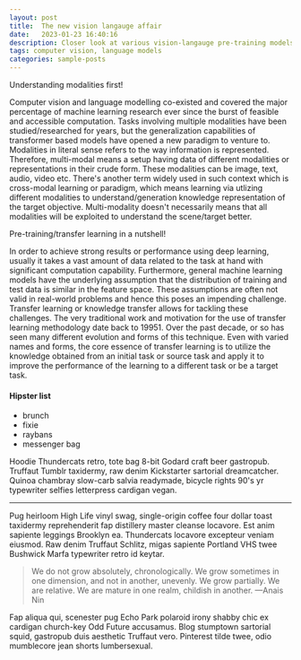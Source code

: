 ```yaml
---
layout: post
title:  The new vision langauge affair
date:   2023-01-23 16:40:16
description: Closer look at various vision-langauge pre-training models (specifically VLP)
tags: computer vision, language models
categories: sample-posts
---
```

Understanding modalities first!

Computer vision and language modelling co-existed and covered the major percentage of machine learning research ever since the burst of feasible and accessible computation. Tasks involving multiple modalities have been studied/researched for years, but the generalization capabilities of transformer based models have opened a new paradigm to venture to.
Modalities in literal sense refers to the way information is represented. Therefore, multi-modal means a setup having data of different modalities or representations in their crude form. These modalities can be image, text, audio, video etc. There's another term widely used in such context which is cross-modal learning or paradigm, which means learning via utlizing different modalities to understand/generation knowledge representation of the target objective. Multi-modality doesn't necessarily means that all modalities will be exploited to understand the scene/target better.


Pre-training/transfer learning in a nutshell!

In order to achieve strong results or performance using deep learning, usually it takes a vast amount of data related to the task at hand with significant computation capability. Furthermore, general machine learning models have the underlying assumption that the distribution of training and test data is similar in the feature space. These assumptions are often not valid in real-world problems and hence this poses an impending
challenge. Transfer learning or knowledge transfer allows for tackling these challenges. The very traditional work and motivation for the use of transfer learning methodology date back to 19951. Over the past decade, or so has seen many different evolution and forms of this technique. Even with varied names and forms, the core essence of transfer learning is to utilize the knowledge obtained from an initial task or source task and apply it to improve the performance of the learning to a different task
or be a target task.
#### Hipster list
<ul>
    <li>brunch</li>
    <li>fixie</li>
    <li>raybans</li>
    <li>messenger bag</li>
</ul>

Hoodie Thundercats retro, tote bag 8-bit Godard craft beer gastropub. Truffaut Tumblr taxidermy, raw denim Kickstarter sartorial dreamcatcher. Quinoa chambray slow-carb salvia readymade, bicycle rights 90's yr typewriter selfies letterpress cardigan vegan.

<hr>

Pug heirloom High Life vinyl swag, single-origin coffee four dollar toast taxidermy reprehenderit fap distillery master cleanse locavore. Est anim sapiente leggings Brooklyn ea. Thundercats locavore excepteur veniam eiusmod. Raw denim Truffaut Schlitz, migas sapiente Portland VHS twee Bushwick Marfa typewriter retro id keytar.

<blockquote>
    We do not grow absolutely, chronologically. We grow sometimes in one dimension, and not in another, unevenly. We grow partially. We are relative. We are mature in one realm, childish in another.
    —Anais Nin
</blockquote>

Fap aliqua qui, scenester pug Echo Park polaroid irony shabby chic ex cardigan church-key Odd Future accusamus. Blog stumptown sartorial squid, gastropub duis aesthetic Truffaut vero. Pinterest tilde twee, odio mumblecore jean shorts lumbersexual.
